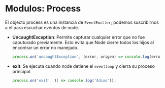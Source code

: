 # Modulos: Process



El objecto process es una instancia de `EventEmitter`; podemos suscribirnos a el para escuchar eventos de node.

*   **UncaughtException**: Permite capturar cualquier error que no fue caputurado previamente. Esto evita que Node cierre todos los hijos al encontrar un error no manejado.

    ```js
    process.on('uncaughtException', (error, origen) => console.log(error, origen));
    ```
*   **exit**: Se ejecuta cuando node detiene el `eventloop` y cierra su proceso principal.

    ```js
    process.on('exit', () => console.log('Adios'));
    ```
